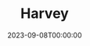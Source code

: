 ---
title: Harvey
date: 2023-09-08T00:00:00
opening_date: 1951-05-25
closing_date: 1951-06-02
layout: productions
program:
Theatre: Theatre Jacksonville
Venue: Little Theatre
cast:
- Cab Driver: Ozzie De Armona
- Dr. Lyman Sanderson: Speed Veal
- Dr. William R. Chumley: Roy Meischner
- Elwood P. Dowd: Jay Harder
- Judge Omar Gaffney: Snick Ogden
- Mrs. Betty Chumley: Grace Ogden
- Mrs. Ethel Chauvenet: Elva Stein
- Myrtle Mae Simmons: Alice Nunn
- Ruth Kelly, R.N.: Norma Barri
- Veta Louise Simmons: Charlotte Ecker
- Wilson: Leonard Tucker
crew:
- Assistant Director: Jean Strickland
- Director: Paul E. Geisenhof
- Light Controls:
  - Su Hawkins
  - Walter Quattlebaum
- Make-up Assistant:
  - Jane Porter
  - Ernestine Taylor
  - Jack Vaughn
  - Tom Radcliff
- Make-up Chairman: Richard Kaszner
- Properties Assistant:
  - Laurel Barton
  - Sue Miller
- Properties Chairman:
  - Edna Spindel
  - Margaret Lafferty
- Set and Technical Direction: Pete House
- Set Construction and Painting:
  - Larry Zell
  - Walter Quattlebaum
  - Bill Gibbs
  - Budd Porter
  - Elva Stein
  - Vivian Stein
  - Edna Spindel
  - Midge Veal
  - Laurel Barton
  - Alice Nunn
  - Harry Richard
  - Harry Nevel
  - Ozzie De Armona
- Sound: Eileen Henry
- Stage Manager: Larry Zell
- Wardrobe Assistant:
  - Margaret Fairweather
  - Karen O'Shaughnessy
  - Grace Ogden
  - Edythe Price
- Wardrobe Chairman: Eula Mae Snow
orchestra:
---